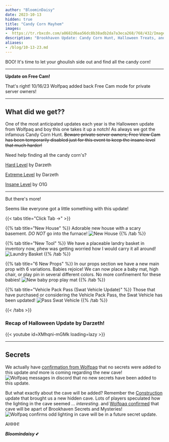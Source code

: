 ```yaml
---
author: "BloominDaisy"
date: 2023-10-13
hidden: true
title: "Candy Corn Mayhem"
images:
-  https://tr.rbxcdn.com/a8682d6aa56dc8b38adb2da7a3eca268/768/432/Image/Png
description: "Brookhaven Update: Candy Corn Hunt, Halloween Treats, and more."
aliases:
- /blog/10-13-23.md
---
```


BOO! It's time to let your ghoulish side out and find all the candy corn!

---

**Update on Free Cam!**

That's right! 10/16/23 Wolfpaq added back Free Cam mode for private server owners!

---

## What did we get??

One of the most anticipated updates each year is the Halloween update from Wolfpaq and boy this one takes it up a notch! As always we got the infamous Candy Corn Hunt. ~~Beware private server owners; Free View Cam has been temporarily disabled just for this event to keep the insane level that much harder!~~ 



Need help finding all the candy corn's?

[Hard Level](https://www.youtube.com/watch?v=InDlP50bBd8) by Darzeth

[Extreme Level](https://www.youtube.com/watch?v=p4nT0y5KB6o) by Darzeth

[Insane Level](https://www.youtube.com/watch?v=wssiL3t8Ehc) by O1G

---

But there's more! 

Seems like everyone got a little something with this update! 

{{< tabs title="Click Tab ->" >}}

{{% tab title="New House" %}}
Adorable new house with a scary basement. _DO NOT_ go into the furnace!
![New House](/images/bh/new_house_10-13-23.jpg)
{{% /tab %}}

{{% tab title="New Tool" %}}
We have a placeable landry basket in inventory now, phew was getting worried how I would carry it all around!
![Laundry Basket](/images/bh/laundrybasket.jpg)
{{% /tab %}}

{{% tab title="6 New Props" %}}
In our props section we have a new main prop with 6 variations. 
Babies rejoice! We can now place a baby mat, high chair, or play pin in several different colors. No more confinement for these babies!
![New baby prop play mat](/images/bh/baby_props.jpg)
{{% /tab %}}

{{% tab title="Vehicle Pack Pass (Swat Vehicle Update)" %}}
Those that have purchased or considering the Vehicle Pack Pass, the Swat Vehicle has been updated!
![Pass Swat Vehicle ](/images/bh/swat_vehicle.jpg)
{{% /tab %}}

{{< /tabs >}}

### Recap of Halloween Update by Darzeth!

{{< youtube id=XMhqni-mGMk loading=lazy >}}

---


## Secrets

We actually have [confirmation from Wolfpaq](https://discord.com/channels/482308357248647177/870010373976236052/1162421003356483705) that no secrets were added to this update _and_ more is coming regarding the new cave! 
![Wolfpaq messages in discord that no new secrets have been added to this update.](/images/bh/wolf2.jpg)

But what exactly about the cave will be added? Remember the [Construction](/blog/construction) update that brought us a new hidden cave. Lots of players speculated how the lighting in the cave seemed ... _interesting_. and [Wolfpaq confirmed](https://discord.com/channels/482308357248647177/870010373976236052/1162417286792102060) that cave will be apart of Brookhaven Secrets and Mysteries!
![Wolfpaq confirms odd lighting in cave will be in a future secret update.](/images/bh/wolf.jpg)

AHHH!

_**Bloomindaisy**_ <span class="nowrap"><span class="emojify">💕</span>